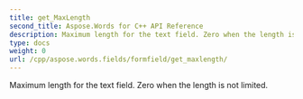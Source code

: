 ```yaml
---
title: get_MaxLength
second_title: Aspose.Words for C++ API Reference
description: Maximum length for the text field. Zero when the length is not limited. 
type: docs
weight: 0
url: /cpp/aspose.words.fields/formfield/get_maxlength/
---
```


Maximum length for the text field. Zero when the length is not limited. 

